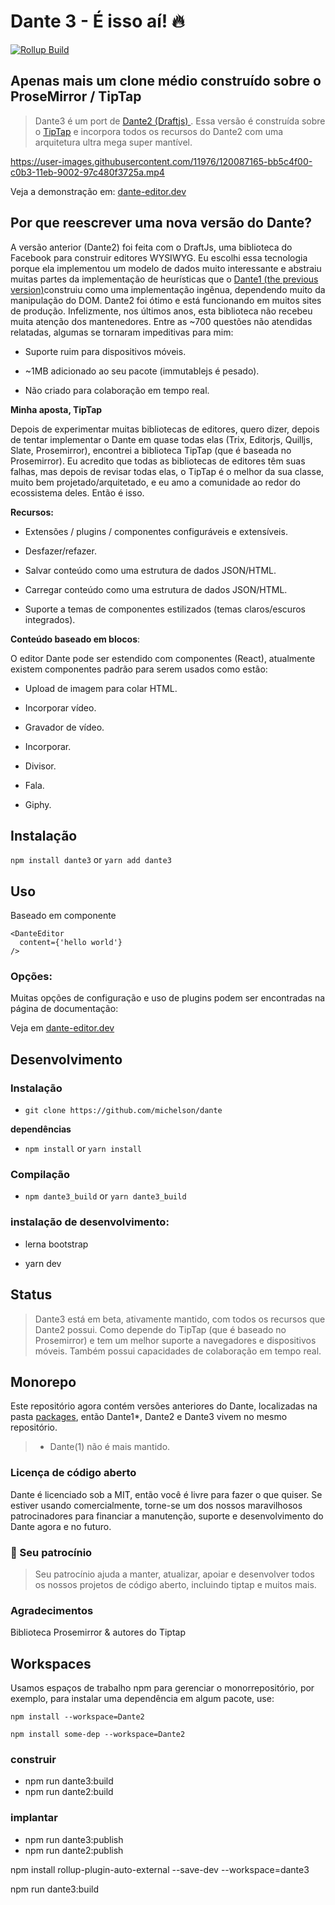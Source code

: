 # Dante 3 - É isso aí! 🔥

[![Rollup Build](https://github.com/michelson/Dante/actions/workflows/ci.yml/badge.svg)](https://github.com/michelson/Dante/actions/workflows/ci.yml)

**Apenas mais um clone médio construído sobre o ProseMirror / TipTap**
--------------------------------------------------------------------

> Dante3 é um port de [Dante2 (Draftjs) ](https://github.com/michelson/Dante/tree/master/packages/dante2). Essa versão é construída sobre o [TipTap](https://www.tiptap.dev/) e incorpora todos os recursos do Dante2 com uma arquitetura ultra mega super mantível.

https://user-images.githubusercontent.com/11976/120087165-bb5c4f00-c0b3-11eb-9002-97c480f3725a.mp4

Veja a demonstração em: [dante-editor.dev](https://dante-editor.dev)

**Por que reescrever uma nova versão do Dante?**
---------------------------------------

A versão anterior (Dante2) foi feita com o DraftJs, uma biblioteca do Facebook para construir editores WYSIWYG. Eu escolhi essa tecnologia porque ela implementou um modelo de dados muito interessante e abstraiu muitas partes da implementação de heurísticas que o [Dante1 (the previous version)](https://github.com/michelson/Dante/tree/master/packages/dante1-legacy)construiu como uma implementação ingênua, dependendo muito da manipulação do DOM. Dante2 foi ótimo e está funcionando em muitos sites de produção. Infelizmente, nos últimos anos, esta biblioteca não recebeu muita atenção dos mantenedores. Entre as ~700 questões não atendidas relatadas, algumas se tornaram impeditivas para mim:

-   Suporte ruim para dispositivos móveis.

-   ~1MB adicionado ao seu pacote (immutablejs é pesado).

-   Não criado para colaboração em tempo real.

**Minha aposta, TipTap**

Depois de experimentar muitas bibliotecas de editores, quero dizer, depois de tentar implementar o Dante em quase todas elas (Trix, Editorjs, Quilljs, Slate, Prosemirror), encontrei a biblioteca TipTap (que é baseada no Prosemirror). Eu acredito que todas as bibliotecas de editores têm suas falhas, mas depois de revisar todas elas, o TipTap é o melhor da sua classe, muito bem projetado/arquitetado, e eu amo a comunidade ao redor do ecossistema deles. Então é isso.

**Recursos:**

-   Extensões / plugins / componentes configuráveis e extensíveis.

-   Desfazer/refazer.

-   Salvar conteúdo como uma estrutura de dados JSON/HTML.

-   Carregar conteúdo como uma estrutura de dados JSON/HTML.

-   Suporte a temas de componentes estilizados (temas claros/escuros integrados).

**Conteúdo baseado em blocos**:

O editor Dante pode ser estendido com componentes (React), atualmente existem componentes padrão para serem usados como estão:

-   Upload de imagem para colar HTML.

-   Incorporar vídeo.

-   Gravador de vídeo.

-   Incorporar.

-   Divisor.

-   Fala.

-   Giphy.

**Instalação**
----------------

`npm install dante3` or `yarn add dante3`

**Uso**
---------

Baseado em componente

```
<DanteEditor
  content={'hello world'}
/>
```

### **Opções:**

Muitas opções de configuração e uso de plugins podem ser encontradas na página de documentação:

Veja em [dante-editor.dev](https://dante-editor.dev)

**Desenvolvimento**
---------------

### **Instalação**

-   `git clone https://github.com/michelson/dante`

**dependências**

-   `npm install` or `yarn install`

### **Compilação**

-   `npm dante3_build` or `yarn dante3_build`

### **instalação de desenvolvimento:**

-   lerna bootstrap

-   yarn dev

**Status**
----------

> Dante3 está em beta, ativamente mantido, com todos os recursos que Dante2 possui. Como depende do TipTap (que é baseado no Prosemirror) e tem um melhor suporte a navegadores e dispositivos móveis. Também possui capacidades de colaboração em tempo real.

**Monorepo**
------------

Este repositório agora contém versões anteriores do Dante, localizadas na pasta [packages](https://github.com/michelson/Dante/tree/master/packages), então Dante1*, Dante2 e Dante3 vivem no mesmo repositório.

> * Dante(1) não é mais mantido.

### **Licença de código aberto**

Dante é licenciado sob a MIT, então você é livre para fazer o que quiser. Se estiver usando comercialmente, torne-se um dos nossos maravilhosos patrocinadores para financiar a manutenção, suporte e desenvolvimento do Dante agora e no futuro.

### **💓 Seu patrocínio**

> Seu patrocínio ajuda a manter, atualizar, apoiar e desenvolver todos os nossos projetos de código aberto, incluindo tiptap e muitos mais.

### **Agradecimentos**

Biblioteca Prosemirror & autores do Tiptap


## Workspaces

Usamos espaços de trabalho npm para gerenciar o monorrepositório, por exemplo, para instalar uma dependência em algum pacote, use:

`npm install --workspace=Dante2`    

`npm install some-dep --workspace=Dante2`    


### construir

+ npm run dante3:build
+ npm run dante2:build

### implantar

+ npm run dante3:publish
+ npm run dante2:publish


npm install rollup-plugin-auto-external --save-dev --workspace=dante3


npm run dante3:build
